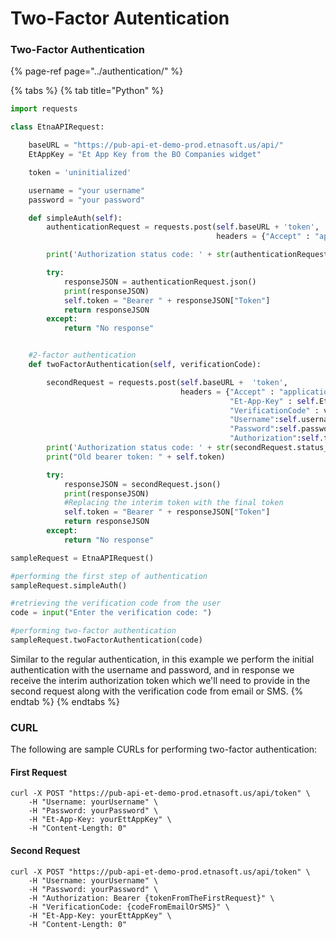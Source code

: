# Two-Factor Autentication

### Two-Factor Authentication 

{% page-ref page="../authentication/" %}

{% tabs %}
{% tab title="Python" %}
```python
import requests

class EtnaAPIRequest:

	baseURL = "https://pub-api-et-demo-prod.etnasoft.us/api/"
	EtAppKey = "Et App Key from the BO Companies widget"

	token = 'uninitialized'

	username = "your username"
	password = "your password"

	def simpleAuth(self):
		authenticationRequest = requests.post(self.baseURL + 'token', 
											  headers = {"Accept" : "application/json", "Et-App-Key" : self.EtAppKey, "Username":self.username, "Password":self.password})

		print('Authorization status code: ' + str(authenticationRequest.status_code) + '\n')

		try:
			responseJSON = authenticationRequest.json()
			print(responseJSON)
			self.token = "Bearer " + responseJSON["Token"]
			return responseJSON
		except:
			return "No response"


	#2-factor authentication
	def twoFactorAuthentication(self, verificationCode):

		secondRequest = requests.post(self.baseURL +  'token',
									  headers = {"Accept" : "application/json", 
									  			 "Et-App-Key" : self.EtAppKey, 
									  			 "VerificationCode" : verificationCode,  #the code from email or SMS
									  			 "Username":self.username, 
									  			 "Password":self.password,
									  			 "Authorization":self.token})
		print('Authorization status code: ' + str(secondRequest.status_code) + '\n')
		print("Old bearer token: " + self.token)

		try:
			responseJSON = secondRequest.json()
			print(responseJSON)
			#Replacing the interim token with the final token
			self.token = "Bearer " + responseJSON["Token"] 
			return responseJSON
		except:
			return "No response"

sampleRequest = EtnaAPIRequest()

#performing the first step of authentication
sampleRequest.simpleAuth()

#retrieving the verification code from the user
code = input("Enter the verification code: ")

#performing two-factor authentication
sampleRequest.twoFactorAuthentication(code)
```

Similar to the regular authentication, in this example we perform the initial authentication with the username and password, and in response we receive the interim authorization token which we'll need to provide in the second request along with the verification code from email or SMS.
{% endtab %}
{% endtabs %}

### CURL

The following are sample CURLs for performing two-factor authentication:

#### First Request

```text
curl -X POST "https://pub-api-et-demo-prod.etnasoft.us/api/token" \
	-H "Username: yourUsername" \
	-H "Password: yourPassword" \
	-H "Et-App-Key: yourEttAppKey" \
	-H "Content-Length: 0" 
```

#### Second Request

```text
curl -X POST "https://pub-api-et-demo-prod.etnasoft.us/api/token" \
	-H "Username: yourUsername" \
	-H "Password: yourPassword" \
	-H "Authorization: Bearer {tokenFromTheFirstRequest}" \
	-H "VerificationCode: {codeFromEmailOrSMS}" \
	-H "Et-App-Key: yourEttAppKey" \
	-H "Content-Length: 0"
```

